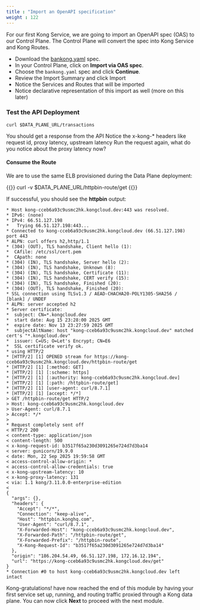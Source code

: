 ```yaml
---
title : "Import an OpenAPI specification"
weight : 122
---
```



For our first Kong Service, we are going to import an OpenAPI spec (OAS) to our Control Plane. The Control Plane will convert the spec into Kong Service and Kong Routes.

* Download the [bankong.yaml](/code/bankong.yaml) spec.
* In your Control Plane, click on **Import via OAS spec**.
* Choose the ``bankong.yaml`` spec and click **Continue**.
* Review the Import Summary and click Import
* Notice the Services and Routes that will be imported
* Notice declarative representation of this import as well (more on this later)


### Test the API Deployment

```
curl $DATA_PLANE_URL/transactions
```


You should get a response from the API
Notice the x-kong-* headers like request id, proxy latency, upstream latency
Run the request again, what do you notice about the proxy latency now?
 



#### Consume the Route

We are to use the same ELB provisioned during the Data Plane deployment:

{{<highlight>}}
curl -v $DATA_PLANE_URL/httpbin-route/get
{{</highlight>}}

If successful, you should see the **httpbin** output:

```
* Host kong-cceb6a93c9usmc2hk.kongcloud.dev:443 was resolved.
* IPv6: (none)
* IPv4: 66.51.127.198
*   Trying 66.51.127.198:443...
* Connected to kong-cceb6a93c9usmc2hk.kongcloud.dev (66.51.127.198) port 443
* ALPN: curl offers h2,http/1.1
* (304) (OUT), TLS handshake, Client hello (1):
*  CAfile: /etc/ssl/cert.pem
*  CApath: none
* (304) (IN), TLS handshake, Server hello (2):
* (304) (IN), TLS handshake, Unknown (8):
* (304) (IN), TLS handshake, Certificate (11):
* (304) (IN), TLS handshake, CERT verify (15):
* (304) (IN), TLS handshake, Finished (20):
* (304) (OUT), TLS handshake, Finished (20):
* SSL connection using TLSv1.3 / AEAD-CHACHA20-POLY1305-SHA256 / [blank] / UNDEF
* ALPN: server accepted h2
* Server certificate:
*  subject: CN=*.kongcloud.dev
*  start date: Aug 15 23:28:00 2025 GMT
*  expire date: Nov 13 23:27:59 2025 GMT
*  subjectAltName: host "kong-cceb6a93c9usmc2hk.kongcloud.dev" matched cert's "*.kongcloud.dev"
*  issuer: C=US; O=Let's Encrypt; CN=E6
*  SSL certificate verify ok.
* using HTTP/2
* [HTTP/2] [1] OPENED stream for https://kong-cceb6a93c9usmc2hk.kongcloud.dev/httpbin-route/get
* [HTTP/2] [1] [:method: GET]
* [HTTP/2] [1] [:scheme: https]
* [HTTP/2] [1] [:authority: kong-cceb6a93c9usmc2hk.kongcloud.dev]
* [HTTP/2] [1] [:path: /httpbin-route/get]
* [HTTP/2] [1] [user-agent: curl/8.7.1]
* [HTTP/2] [1] [accept: */*]
> GET /httpbin-route/get HTTP/2
> Host: kong-cceb6a93c9usmc2hk.kongcloud.dev
> User-Agent: curl/8.7.1
> Accept: */*
> 
* Request completely sent off
< HTTP/2 200 
< content-type: application/json
< content-length: 500
< x-kong-request-id: b3517f65a230d3091265e724d7d3ba14
< server: gunicorn/19.9.0
< date: Mon, 22 Sep 2025 19:59:58 GMT
< access-control-allow-origin: *
< access-control-allow-credentials: true
< x-kong-upstream-latency: 10
< x-kong-proxy-latency: 131
< via: 1.1 kong/3.11.0.0-enterprise-edition
< 
{
  "args": {}, 
  "headers": {
    "Accept": "*/*", 
    "Connection": "keep-alive", 
    "Host": "httpbin.konghq.com", 
    "User-Agent": "curl/8.7.1", 
    "X-Forwarded-Host": "kong-cceb6a93c9usmc2hk.kongcloud.dev", 
    "X-Forwarded-Path": "/httpbin-route/get", 
    "X-Forwarded-Prefix": "/httpbin-route", 
    "X-Kong-Request-Id": "b3517f65a230d3091265e724d7d3ba14"
  }, 
  "origin": "186.204.54.49, 66.51.127.198, 172.16.12.194", 
  "url": "https://kong-cceb6a93c9usmc2hk.kongcloud.dev/get"
}
* Connection #0 to host kong-cceb6a93c9usmc2hk.kongcloud.dev left intact
```


Kong-gratulations! have now reached the end of this module by having your first service set up, running, and routing traffic proxied through a Kong data plane. You can now click **Next** to proceed with the next module.

